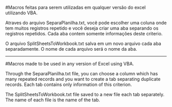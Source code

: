#Macros feitas para serem utilizadas em qualquer versão do excel utilizando VBA.

Atraves do arquivo SeparaPlanilha.txt, você pode escolher uma coluna onde tem muitos registros repetido e você deseja criar uma aba separando os registros repetidos. Cada aba contem somente informações deste criterio.

O arquivo SplitSheetsToWorkbook.txt salva em um novo arquivo cada aba separadamente. O nome de cada arquivo será o nome da aba.

----
#Macros made to be used in any version of Excel using VBA.

Through the SeparaPlanilha.txt file, you can choose a column which has many repeated records and you want to create a tab separating duplicate records. Each tab contains only information of this criterion.

The SplitSheetsToWorkbook.txt file saved to a new file each tab separately. The name of each file is the name of the tab.
